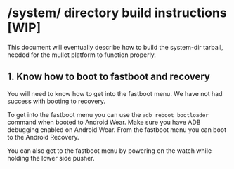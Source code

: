 # /system/ directory build instructions [WIP]

This document will eventually describe how to build the system-dir tarball, needed for the mullet platform to function properly.

## 1. Know how to boot to fastboot and recovery

You will need to know how to get into the fastboot menu. We have not had success with booting to recovery.

To get into the fastboot menu you can use the `adb reboot bootloader` command when booted to Android Wear. Make sure you have ADB debugging enabled on Android Wear.
From the fastboot menu you can boot to the Android Recovery.

You can also get to the fastboot menu by powering on the watch while holding the lower side pusher.


